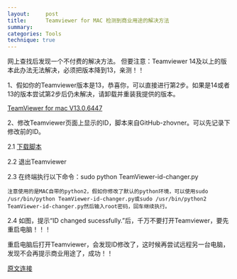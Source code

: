 ```yaml
---
layout:     post
title:      Teamviewer for MAC 检测到商业用途的解决方法
summary:
categories: Tools
technique: true
---
```


网上查找后发现一个不付费的解决方法。
但要注意：Teamviewer 14及以上的版本此办法无法解决，必须把版本降到13，亲测！！

1、假如你的Teamviewer版本是13，恭喜你，可以直接进行第2步。如果是14或者13的版本尝试第2步后仍未解决，请卸载并重装我提供的版本。

[TeamViewer for mac V13.0.6447](https://pan.baidu.com/disk/home#/all?path=%2Fteamviewer&vmode=list)

2、修改Teamviewer页面上显示的ID，脚本来自GitHub-zhovner。可以先记录下修改前的ID。 

2.1 [下载脚本](https://pan.baidu.com/disk/home#/all?path=%2Fteamviewer&vmode=list) 

2.2 退出Teamviewer 

2.3 在终端执行以下命令：sudo python TeamViewer-id-changer.py

    注意使用的是MAC自带的python2，假如你修改了默认的python环境，可以使用sudo /usr/bin/python TeamViewer-id-changer.py或sudo /usr/bin/python2 TeamViewer-id-changer.py然后输入root密码，回车继续执行。 

2.4 如图，提示“ID changed sucessfully.”后，千万不要打开Teamviewer，要先重启电脑！！！

重启电脑后打开Teamviewer，会发现ID修改了，这时候再尝试远程另一台电脑，发现不会再提示商业用途了，成功！！

[原文连接](https://www.jianshu.com/p/c1a77c351283)